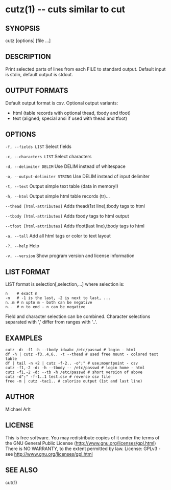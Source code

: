 cutz(1) --  cuts similar to cut
===============================

## SYNOPSIS

cutz [options] [file ...]

## DESCRIPTION

Print selected parts of lines from each FILE to standard output.
Default input is stdin, default output is stdout.

## OUTPUT FORMATS

Default output format is csv. Optional output variants:

* html (table records with optional thead, tbody and tfoot)
* text (aligned; special ansi if used with thead and tfoot)

## OPTIONS

`-f, --fields LIST`
  Select fields

`-c, --characters LIST`
  Select characters

`-d, --delimiter DELIM`
  Use DELIM instead of whitespace

`-o, --output-delimiter STRING`
  Use DELIM instead of input delimiter

`-t, --text`
  Output simple text table (data in memory!)

`-h, --html`
  Output simple html table records (tr)...

`--thead [html-attributes]`
  Adds thead(1st line),tbody tags to html

`--tbody [html-attributes]`
  Adds tbody tags to html output

`--tfoot [html-attributes]`
  Adds tfoot(last line),tbody tags to html

`-a, --tall`
  Add all html tags or color to text layout

`-?, --help`
  Help

`-v, --version`
  Show program version and license information

## LIST FORMAT

LIST format is selection[,selection,...] where selection is:

    n    # exact n
    -n   # -1 is the last, -2 is next to last, ...
    n..m # n upto m - both can be negative
    n..  # n to end - n can be negative

Field and character selection can be combined.
Character selections separated with ',' differ from ranges with '..'.

## EXAMPLES

    cutz -d: -f1 -h --tbody id=abc /etc/passwd # login - html
    df -h | cutz -f3..4,6.. -t --thead # used free mount - colored text table
    df | tail -n +2 | cutz -f-2.. -o";" # use;mountpoint - csv
    cutz -f1,-2 -d: -h --tbody -- /etc/passwd # login home - html
    cutz -f1,-2 -d: --tb -h /etc/passwd # short version of above
    cutz -d";" -f-1..1 test.csv # reverse csv file
    free -m | cutz -tac1.. # colorize output (1st and last line)

## AUTHOR

Michael Arlt

## LICENSE

This is free software. You may redistribute copies of it under the terms of
the GNU General Public License (http://www.gnu.org/licenses/gpl.html)
There is NO WARRANTY, to the extent permitted by law.
License: GPLv3 - see http://www.gnu.org/licenses/gpl.html

## SEE ALSO

cut(1)


